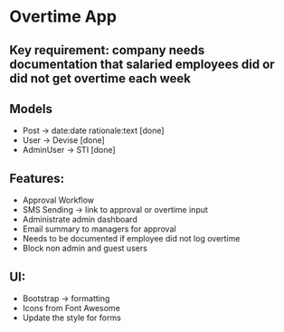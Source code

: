 # Overtime App

## Key requirement: company needs documentation that salaried employees did or did not get overtime each week

## Models
- Post -> date:date rationale:text [done]
- User -> Devise [done]
- AdminUser -> STI [done]

## Features:
- Approval Workflow
- SMS Sending -> link to approval or overtime input
- Administrate admin dashboard
- Email summary to managers for approval
- Needs to be documented if employee did not log overtime
- Block non admin and guest users


## UI:
- Bootstrap -> formatting
- Icons from Font Awesome
- Update the style for forms